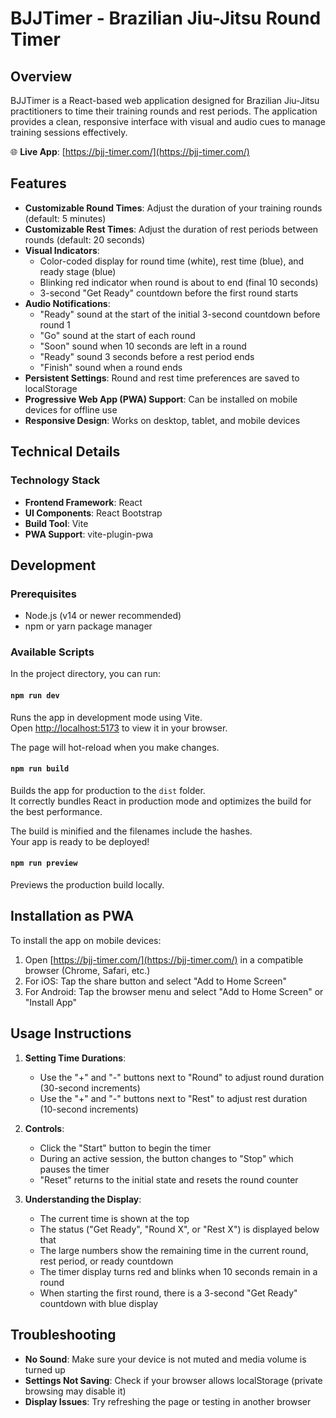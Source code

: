 # BJJTimer - Brazilian Jiu-Jitsu Round Timer

## Overview

BJJTimer is a React-based web application designed for Brazilian Jiu-Jitsu practitioners to time their training rounds and rest periods. The application provides a clean, responsive interface with visual and audio cues to manage training sessions effectively.

🌐 **Live App**: [https://bjj-timer.com/](https://bjj-timer.com/)

## Features

- **Customizable Round Times**: Adjust the duration of your training rounds (default: 5 minutes)
- **Customizable Rest Times**: Adjust the duration of rest periods between rounds (default: 20 seconds)
- **Visual Indicators**: 
  - Color-coded display for round time (white), rest time (blue), and ready stage (blue)
  - Blinking red indicator when round is about to end (final 10 seconds)
  - 3-second "Get Ready" countdown before the first round starts
- **Audio Notifications**:
  - "Ready" sound at the start of the initial 3-second countdown before round 1
  - "Go" sound at the start of each round
  - "Soon" sound when 10 seconds are left in a round
  - "Ready" sound 3 seconds before a rest period ends
  - "Finish" sound when a round ends
- **Persistent Settings**: Round and rest time preferences are saved to localStorage
- **Progressive Web App (PWA) Support**: Can be installed on mobile devices for offline use
- **Responsive Design**: Works on desktop, tablet, and mobile devices

## Technical Details

### Technology Stack

- **Frontend Framework**: React
- **UI Components**: React Bootstrap
- **Build Tool**: Vite
- **PWA Support**: vite-plugin-pwa

## Development

### Prerequisites

- Node.js (v14 or newer recommended)
- npm or yarn package manager

### Available Scripts

In the project directory, you can run:

#### `npm run dev`

Runs the app in development mode using Vite.\
Open [http://localhost:5173](http://localhost:5173) to view it in your browser.

The page will hot-reload when you make changes.

#### `npm run build`

Builds the app for production to the `dist` folder.\
It correctly bundles React in production mode and optimizes the build for the best performance.

The build is minified and the filenames include the hashes.\
Your app is ready to be deployed!

#### `npm run preview`

Previews the production build locally.

## Installation as PWA

To install the app on mobile devices:

1. Open [https://bjj-timer.com/](https://bjj-timer.com/) in a compatible browser (Chrome, Safari, etc.)
2. For iOS: Tap the share button and select "Add to Home Screen"
3. For Android: Tap the browser menu and select "Add to Home Screen" or "Install App"

## Usage Instructions

1. **Setting Time Durations**:
   - Use the "+" and "-" buttons next to "Round" to adjust round duration (30-second increments)
   - Use the "+" and "-" buttons next to "Rest" to adjust rest duration (10-second increments)

2. **Controls**:
   - Click the "Start" button to begin the timer
   - During an active session, the button changes to "Stop" which pauses the timer
   - "Reset" returns to the initial state and resets the round counter

3. **Understanding the Display**:
   - The current time is shown at the top
   - The status ("Get Ready", "Round X", or "Rest X") is displayed below that
   - The large numbers show the remaining time in the current round, rest period, or ready countdown
   - The timer display turns red and blinks when 10 seconds remain in a round
   - When starting the first round, there is a 3-second "Get Ready" countdown with blue display

## Troubleshooting

- **No Sound**: Make sure your device is not muted and media volume is turned up
- **Settings Not Saving**: Check if your browser allows localStorage (private browsing may disable it)
- **Display Issues**: Try refreshing the page or testing in another browser
